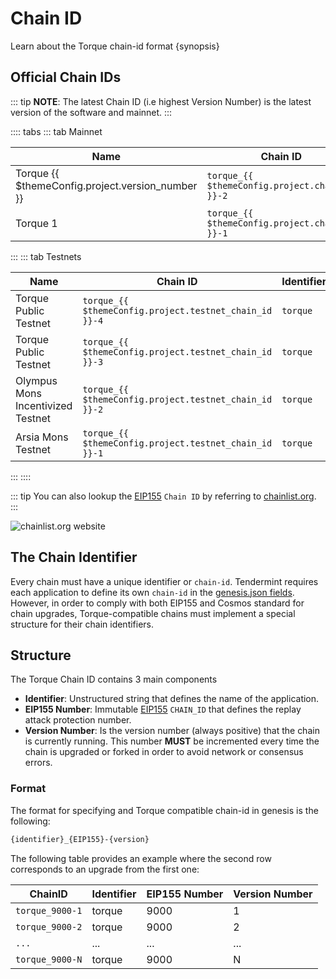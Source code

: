 <!--
order: 3
-->

# Chain ID

Learn about the Torque chain-id format {synopsis}

## Official Chain IDs

::: tip
**NOTE**: The latest Chain ID (i.e highest Version Number) is the latest version of the software and mainnet.
:::

:::: tabs
::: tab Mainnet

| Name                                            | Chain ID                                      | Identifier | EIP155 Number                         | Version Number                              |
| ----------------------------------------------- | --------------------------------------------- | ---------- | ------------------------------------- | ------------------------------------------- |
| Torque {{ $themeConfig.project.version_number }} | `torque_{{ $themeConfig.project.chain_id }}-2` | `torque`    | `{{ $themeConfig.project.chain_id }}` | `{{ $themeConfig.project.version_number }}` |
| Torque 1                                         | `torque_{{ $themeConfig.project.chain_id }}-1` | `torque`    | `{{ $themeConfig.project.chain_id }}` | `1`                                         |
:::
::: tab Testnets

| Name                              | Chain ID                                              | Identifier | EIP155 Number                                 | Version Number                                      |
| --------------------------------- | ----------------------------------------------------- | ---------- | --------------------------------------------- | --------------------------------------------------- |
| Torque Public Testnet              | `torque_{{ $themeConfig.project.testnet_chain_id }}-4` | `torque`    | `{{ $themeConfig.project.testnet_chain_id }}` | `{{ $themeConfig.project.testnet_version_number }}` |
| Torque Public Testnet              | `torque_{{ $themeConfig.project.testnet_chain_id }}-3` | `torque`    | `{{ $themeConfig.project.testnet_chain_id }}` | `3`                                                 |
| Olympus Mons Incentivized Testnet | `torque_{{ $themeConfig.project.testnet_chain_id }}-2` | `torque`    | `{{ $themeConfig.project.testnet_chain_id }}` | `2`                                                 |
| Arsia Mons Testnet                | `torque_{{ $themeConfig.project.testnet_chain_id }}-1` | `torque`    | `{{ $themeConfig.project.testnet_chain_id }}` | `1`                                                 |

:::
::::

::: tip
You can also lookup the [EIP155](https://github.com/ethereum/EIPs/blob/master/EIPS/eip-155.md) `Chain ID` by referring to [chainlist.org](https://chainlist.org/).
:::

![chainlist.org website](./../../img/chainlist.png)

## The Chain Identifier

Every chain must have a unique identifier or `chain-id`. Tendermint requires each application to
define its own `chain-id` in the [genesis.json fields](https://docs.tendermint.com/master/spec/core/genesis.html#genesis-fields). However, in order to comply with both EIP155 and Cosmos standard for chain upgrades, Torque-compatible chains must implement a special structure for their chain identifiers.

## Structure

The Torque Chain ID contains 3 main components

- **Identifier**: Unstructured string that defines the name of the application.
- **EIP155 Number**: Immutable [EIP155](https://github.com/ethereum/EIPs/blob/master/EIPS/eip-155.md) `CHAIN_ID` that defines the replay attack protection number.
- **Version Number**: Is the version number (always positive) that the chain is currently running.
This number **MUST** be incremented every time the chain is upgraded or forked in order to avoid network or consensus errors.

### Format

The format for specifying and Torque compatible chain-id in genesis is the following:

```bash
{identifier}_{EIP155}-{version}
```

The following table provides an example where the second row corresponds to an upgrade from the first one:

| ChainID        | Identifier | EIP155 Number | Version Number |
| -------------- | ---------- | ------------- | -------------- |
| `torque_9000-1` | torque      | 9000          | 1              |
| `torque_9000-2` | torque      | 9000          | 2              |
| `...`          | ...        | ...           | ...            |
| `torque_9000-N` | torque      | 9000          | N              |
